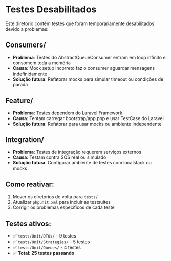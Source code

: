 # Testes Desabilitados

Este diretório contém testes que foram temporariamente desabilitados devido a problemas:

## Consumers/
- **Problema**: Testes do AbstractQueueConsumer entram em loop infinito e consomem toda a memória
- **Causa**: Mock setup incorreto faz o consumer aguardar mensagens indefinidamente
- **Solução futura**: Refatorar mocks para simular timeout ou condições de parada

## Feature/
- **Problema**: Testes dependem do Laravel Framework
- **Causa**: Tentam carregar bootstrap/app.php e usar TestCase do Laravel
- **Solução futura**: Refatorar para usar mocks ou ambiente independente

## Integration/
- **Problema**: Testes de integração requerem serviços externos
- **Causa**: Testam contra SQS real ou simulado
- **Solução futura**: Configurar ambiente de testes com localstack ou mocks

## Como reativar:
1. Mover os diretórios de volta para `tests/`
2. Atualizar `phpunit.xml` para incluir as testsuites
3. Corrigir os problemas específicos de cada teste

## Testes ativos:
- ✅ `tests/Unit/DTOs/` - 9 testes
- ✅ `tests/Unit/Strategies/` - 5 testes  
- ✅ `tests/Unit/Queues/` - 4 testes
- ✅ **Total: 25 testes passando**
